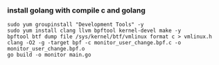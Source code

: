 ### install golang with compile c and golang
```
sudo yum groupinstall "Development Tools" -y
sudo yum install clang llvm bpftool kernel-devel make -y
bpftool btf dump file /sys/kernel/btf/vmlinux format c > vmlinux.h
clang -O2 -g -target bpf -c monitor_user_change.bpf.c -o monitor_user_change.bpf.o
go build -o monitor main.go
```